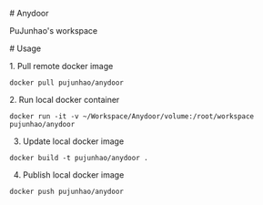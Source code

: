 # Anydoor

PuJunhao's workspace

# Usage

1. Pull remote docker image

```
docker pull pujunhao/anydoor
```

2. Run local docker container

```
docker run -it -v ~/Workspace/Anydoor/volume:/root/workspace pujunhao/anydoor
```

3. Update local docker image

```
docker build -t pujunhao/anydoor .
```

4. Publish local docker image
```
docker push pujunhao/anydoor
```